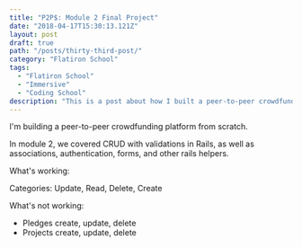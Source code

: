 ```yaml
---
title: "P2P$: Module 2 Final Project"
date: "2018-04-17T15:30:13.121Z"
layout: post
draft: true
path: "/posts/thirty-third-post/"
category: "Flatiron School"
tags:
  - "Flatiron School"
  - "Immersive"
  - "Coding School"
description: "This is a post about how I built a peer-to-peer crowdfunding platform with Rails 5.2, Font-Awesome, and Semantic-UI."
---
```


I'm building a peer-to-peer crowdfunding platform from scratch. 

In module 2, we covered CRUD with validations in Rails, as well as associations, authentication, forms, and other rails helpers. 

What's working: 

Categories: Update, Read, Delete, Create

What's not working: 

- Pledges create, update, delete
- Projects create, update, delete